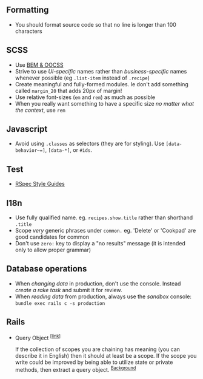 ## Formatting

- You should format source code so that no line is longer than 100 characters

## SCSS

- Use [BEM & OOCSS](/best-practices/bem)
- Strive to use _UI-specific_ names rather than _business-specific_ names whenever possible (eg `.list-item` instead of `.recipe`)
- Create meaningful and fully-formed modules. Ie don't add something called `margin_20` that adds 20px of margin!
- Use relative font-sizes (`em` and `rem`) as much as possible
- When you really want something to have a specific size _no matter what the context_, use `rem`

## Javascript

- Avoid using `.classes` as selectors (they are for styling). Use `[data-behavior~=]`, `[data-*]`, or `#ids`.

## Test

- [RSpec Style Guides](/best-practices/rspec)

## I18n

- Use fully qualified name. eg. `recipes.show.title` rather than shorthand `.title`
- Scope _very_ generic phrases under `common.` eg. 'Delete' or 'Cookpad' are good candidates for common
- Don't use `zero:` key to display a "no results" message (it is intended only to allow proper grammar)

## Database operations

- When _changing data_ in production, don't use the console. Instead _create a rake task_ and submit it for review.
- When _reading data_ from production, always use the _sandbox_ console: `bundle exec rails c -s production`

## Rails

- <a name="query-object"></a>
  Query Object
  <sup>[[link](#query-object)]</sup>

  If the collection of scopes you are chaining has meaning (you can describe it in English) then it should at least be a scope. If the scope you write could be improved by being able to utilize state or private methods, then extract a query object. <sup>[Background][web-4143]</sup>

  [web-4143]: https://github.com/cookpad/global-web/pull/4143
